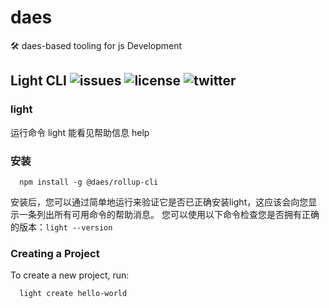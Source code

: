 # daes
🛠️ daes-based tooling for js Development

## Light CLI  ![issues](https://img.shields.io/github/issues/hzs0623/rollup-cli) ![license](https://img.shields.io/github/license/hzs0623/rollup-cli) ![twitter](https://img.shields.io/twitter/url?url=https%3A%2F%2Fgithub.com%2Fhzs0623%2Fhttp-optimize)

### light 
运行命令 light 能看见帮助信息 help

### 安装
```
  npm install -g @daes/rollup-cli
```

安装后，您可以通过简单地运行来验证它是否已正确安装light，这应该会向您显示一条列出所有可用命令的帮助消息。
您可以使用以下命令检查您是否拥有正确的版本：`light --version`

### Creating a Project
To create a new project, run:
```
  light create hello-world
```
